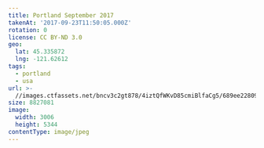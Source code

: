 ```yaml
---
title: Portland September 2017
takenAt: '2017-09-23T11:50:05.000Z'
rotation: 0
license: CC BY-ND 3.0
geo:
  lat: 45.335872
  lng: -121.62612
tags:
  - portland
  - usa
url: >-
  //images.ctfassets.net/bncv3c2gt878/4iztQfWKvD85cmiBlfaCg5/689ee2280994b64074612d7fcfa60cc4/portland-september-2017_36647025073_o
size: 8827081
image:
  width: 3006
  height: 5344
contentType: image/jpeg
---
```


